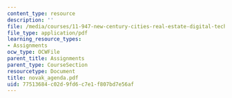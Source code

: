 ```yaml
---
content_type: resource
description: ''
file: /media/courses/11-947-new-century-cities-real-estate-digital-technology-and-design-fall-2004/77513684c02d9fd6c7e1f807bd7e56af_novak_agenda.pdf
file_type: application/pdf
learning_resource_types:
- Assignments
ocw_type: OCWFile
parent_title: Assignments
parent_type: CourseSection
resourcetype: Document
title: novak_agenda.pdf
uid: 77513684-c02d-9fd6-c7e1-f807bd7e56af
---
```

